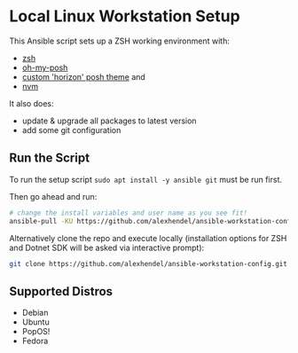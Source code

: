 # Local Linux Workstation Setup

This Ansible script sets up a ZSH working environment with:

- [zsh](https://github.com/zsh-users/zsh)
- [oh-my-posh](https://ohmyposh.dev/)
- [custom 'horizon' posh theme](https://ohmyposh.dev/docs/themes) and
- [nvm](https://github.com/nvm-sh/nvm)

It also does:

- update & upgrade all packages to latest version
- add some git configuration

## Run the Script

To run the setup script `sudo apt install -y ansible git` must be run first.

Then go ahead and run:

```bash
# change the install variables and user name as you see fit!
ansible-pull -KU https://github.com/alexhendel/ansible-workstation-config.git -e install_dotnetsdk=yes -e install_zsh=yes -u bob
```

Alternatively clone the repo and execute locally (installation options for ZSH and Dotnet SDK will be asked via interactive prompt):

```bash
git clone https://github.com/alexhendel/ansible-workstation-config.git ws-setup && cd ws-setup && ansible-playbook -K local.yml
```

## Supported Distros

- Debian
- Ubuntu
- PopOS!
- Fedora
